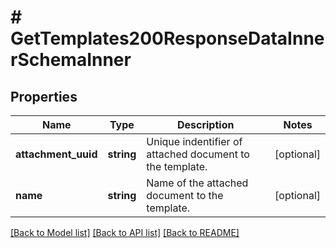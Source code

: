 # # GetTemplates200ResponseDataInnerSchemaInner

## Properties

Name | Type | Description | Notes
------------ | ------------- | ------------- | -------------
**attachment_uuid** | **string** | Unique indentifier of attached document to the template. | [optional]
**name** | **string** | Name of the attached document to the template. | [optional]

[[Back to Model list]](../../README.md#models) [[Back to API list]](../../README.md#endpoints) [[Back to README]](../../README.md)
